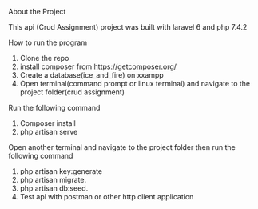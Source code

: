 
About the Project

This api (Crud Assignment) project was built with laravel 6 and php 7.4.2

How to run the program
1. Clone the repo
2.  install composer from https://getcomposer.org/
3. Create a database(ice_and_fire) on xxampp
4. Open terminal(command prompt or linux terminal) and navigate to the project folder(crud assignment)

Run the following command

1. Composer install
2. php artisan serve

Open another terminal and navigate to the project folder then run the following command

1. php artisan key:generate
2. php artisan migrate.
3. php artisan db:seed.
4. Test api with postman or other http client application

